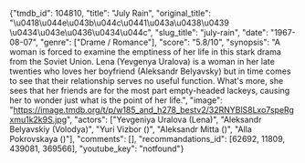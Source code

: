 {"tmdb_id": 104810, "title": "July Rain", "original_title": "\u0418\u044e\u043b\u044c\u0441\u043a\u0438\u0439 \u0434\u043e\u0436\u0434\u044c", "slug_title": "july-rain", "date": "1967-08-07", "genre": ["Drame / Romance"], "score": "5.8/10", "synopsis": "A woman is forced to examine the emptiness of her life in this stark drama from the Soviet Union. Lena (Yevgenya Uralova) is a woman in her late twenties who loves her boyfriend (Aleksandr Belyavsky) but in time comes to see that their relationship serves no useful function. What's more, she sees that her friends are for the most part empty-headed lackeys, causing her to wonder just what is the point of her life.", "image": "https://image.tmdb.org/t/p/w185_and_h278_bestv2/32RNYBlS8Lxo7speRgxmu1k2k9S.jpg", "actors": ["Yevgeniya Uralova (Lena)", "Aleksandr Belyavskiy (Volodya)", "Yuri Vizbor ()", "Aleksandr Mitta ()", "Alla Pokrovskaya ()"], "comments": [], "recommandations_id": [62692, 11809, 439081, 369566], "youtube_key": "notfound"}